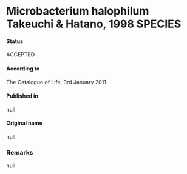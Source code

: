 # Microbacterium halophilum Takeuchi & Hatano, 1998 SPECIES

#### Status
ACCEPTED

#### According to
The Catalogue of Life, 3rd January 2011

#### Published in
null

#### Original name
null

### Remarks
null
